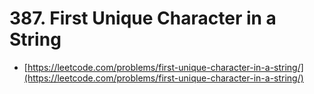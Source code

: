 # 387. First Unique Character in a String

- [https://leetcode.com/problems/first-unique-character-in-a-string/](https://leetcode.com/problems/first-unique-character-in-a-string/)
